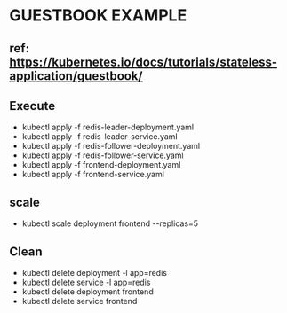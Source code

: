 # GUESTBOOK EXAMPLE
## ref: https://kubernetes.io/docs/tutorials/stateless-application/guestbook/ 

## Execute
- kubectl apply -f redis-leader-deployment.yaml
- kubectl apply -f redis-leader-service.yaml
- kubectl apply -f redis-follower-deployment.yaml
- kubectl apply -f redis-follower-service.yaml
- kubectl apply -f frontend-deployment.yaml
- kubectl apply -f frontend-service.yaml


## scale
- kubectl scale deployment frontend --replicas=5

## Clean
- kubectl delete deployment -l app=redis
- kubectl delete service -l app=redis
- kubectl delete deployment frontend
- kubectl delete service frontend
